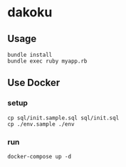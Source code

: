 # dakoku

## Usage

```
bundle install
bundle exec ruby myapp.rb
```

## Use Docker

### setup

```
cp sql/init.sample.sql sql/init.sql
cp ./env.sample ./env
```

### run

```
docker-compose up -d
```
